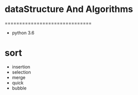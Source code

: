 # dataStructure And Algorithms
==============================

* python 3.6

sort
====
* insertion
* selection
* merge
* quick
* bubble